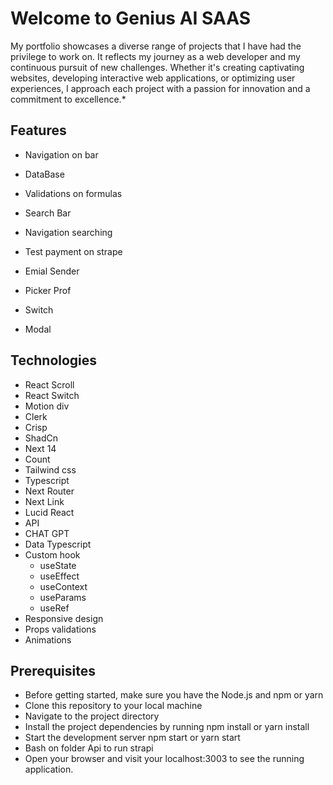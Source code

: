 # Welcome to Genius AI SAAS

My portfolio showcases a diverse range of projects that I have had the privilege to work on. It reflects my journey as a web developer and my continuous pursuit of new challenges. Whether it's creating captivating websites, developing interactive web applications, or optimizing user experiences, I approach each project with a passion for innovation and a commitment to excellence.*

## Features

* Navigation on bar
* DataBase
* Validations on formulas
* Search Bar
* Navigation searching
* Test payment on strape
* Emial Sender
* Picker Prof

* Switch
* Modal

## Technologies

* React Scroll
* React Switch
* Motion div
* Clerk
* Crisp
* ShadCn
* Next 14
* Count
* Tailwind css
* Typescript
* Next Router
* Next Link
* Lucid React
* API
* CHAT GPT
* Data Typescript
* Custom hook
    - useState
    - useEffect
    - useContext
    - useParams
    - useRef
* Responsive design
* Props validations
* Animations

## Prerequisites
* Before getting started, make sure you have the Node.js and npm or yarn
* Clone this repository to your local machine
* Navigate to the project directory
* Install the project dependencies by running npm install or yarn install
* Start the development server npm start or yarn start
* Bash on folder Api to run strapi
* Open your browser and visit your localhost:3003 to see the running application.